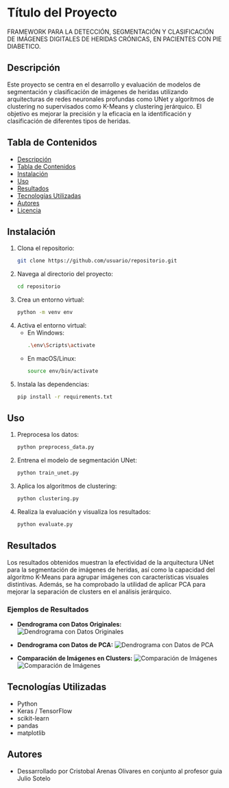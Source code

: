 # Título del Proyecto
FRAMEWORK PARA LA DETECCIÓN, SEGMENTACIÓN Y CLASIFICACIÓN DE IMÁGENES DIGITALES DE HERIDAS CRÓNICAS, EN PACIENTES CON PIE DIABETICO.


## Descripción

Este proyecto se centra en el desarrollo y evaluación de modelos de segmentación y clasificación de imágenes de heridas utilizando arquitecturas de redes neuronales profundas como UNet y algoritmos de clustering no supervisados como K-Means y clustering jerárquico. El objetivo es mejorar la precisión y la eficacia en la identificación y clasificación de diferentes tipos de heridas.

## Tabla de Contenidos

- [Descripción](#descripción)
- [Tabla de Contenidos](#tabla-de-contenidos)
- [Instalación](#instalación)
- [Uso](#uso)
- [Resultados](#resultados)
- [Tecnologías Utilizadas](#tecnologías-utilizadas)
- [Autores](#autores)
- [Licencia](#licencia)

## Instalación

1. Clona el repositorio:
    ```sh
    git clone https://github.com/usuario/repositorio.git
    ```
2. Navega al directorio del proyecto:
    ```sh
    cd repositorio
    ```
3. Crea un entorno virtual:
    ```sh
    python -m venv env
    ```
4. Activa el entorno virtual:
    - En Windows:
        ```sh
        .\env\Scripts\activate
        ```
    - En macOS/Linux:
        ```sh
        source env/bin/activate
        ```
5. Instala las dependencias:
    ```sh
    pip install -r requirements.txt
    ```

## Uso

1. Preprocesa los datos:
    ```sh
    python preprocess_data.py
    ```
2. Entrena el modelo de segmentación UNet:
    ```sh
    python train_unet.py
    ```
3. Aplica los algoritmos de clustering:
    ```sh
    python clustering.py
    ```
4. Realiza la evaluación y visualiza los resultados:
    ```sh
    python evaluate.py
    ```

## Resultados

Los resultados obtenidos muestran la efectividad de la arquitectura UNet para la segmentación de imágenes de heridas, así como la capacidad del algoritmo K-Means para agrupar imágenes con características visuales distintivas. Además, se ha comprobado la utilidad de aplicar PCA para mejorar la separación de clusters en el análisis jerárquico.

### Ejemplos de Resultados

- **Dendrograma con Datos Originales:**
  ![Dendrograma con Datos Originales](figures/dendrogram_original.png)

- **Dendrograma con Datos de PCA:**
  ![Dendrograma con Datos de PCA](figures/dendrogram_pca.png)

- **Comparación de Imágenes en Clusters:**
  ![Comparación de Imágenes](figures/comp1kmeans.png)
  ![Comparación de Imágenes](figures/comp2kmeans.png)

## Tecnologías Utilizadas

- Python
- Keras / TensorFlow
- scikit-learn
- pandas
- matplotlib

## Autores

- Dessarrollado por Cristobal Arenas Olivares en conjunto al profesor guia Julio Sotelo

